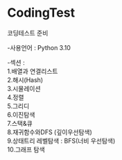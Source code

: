 # CodingTest
코딩테스트 준비

-사용언어 : Python 3.10

-섹션 :   
  1.배열과 연결리스트  
  2.해시(Hash)  
  3.시물레이션  
  4.정렬  
  5.그리디  
  6.이진탐색  
  7.스택&큐  
  8.재귀함수와DFS (깊이우선탐색)  
  9.상태트리 레벨탐색 : BFS(너비 우선탐색)  
  10.그래프 탐색  

